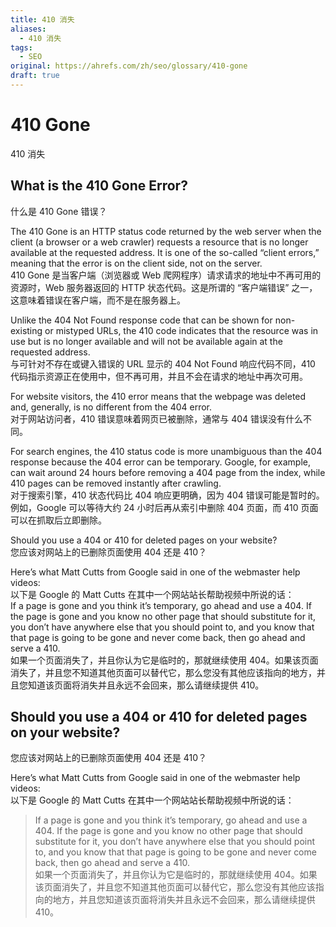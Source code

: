 ```yaml
---
title: 410 消失
aliases:
  - 410 消失
tags:
  - SEO
original: https://ahrefs.com/zh/seo/glossary/410-gone
draft: true
---
```

# 410 Gone 
410 消失

## What is the 410 Gone Error?  
什么是 410 Gone 错误？

The 410 Gone is an HTTP status code returned by the web server when the client (a browser or a web crawler) requests a resource that is no longer available at the requested address. It is one of the so-called “client errors,” meaning that the error is on the client side, not on the server.  
410 Gone 是当客户端（浏览器或 Web 爬网程序）请求请求的地址中不再可用的资源时，Web 服务器返回的 HTTP 状态代码。这是所谓的 “客户端错误” 之一，这意味着错误在客户端，而不是在服务器上。

Unlike the 404 Not Found response code that can be shown for non-existing or mistyped URLs, the 410 code indicates that the resource was in use but is no longer available and will not be available again at the requested address.  
与可针对不存在或键入错误的 URL 显示的 404 Not Found 响应代码不同，410 代码指示资源正在使用中，但不再可用，并且不会在请求的地址中再次可用。

For website visitors, the 410 error means that the webpage was deleted and, generally, is no different from the 404 error.  
对于网站访问者，410 错误意味着网页已被删除，通常与 404 错误没有什么不同。

For search engines, the 410 status code is more unambiguous than the 404 response because the 404 error can be temporary. Google, for example, can wait around 24 hours before removing a 404 page from the index, while 410 pages can be removed instantly after crawling.  
对于搜索引擎，410 状态代码比 404 响应更明确，因为 404 错误可能是暂时的。例如，Google 可以等待大约 24 小时后再从索引中删除 404 页面，而 410 页面可以在抓取后立即删除。

Should you use a 404 or 410 for deleted pages on your website?  
您应该对网站上的已删除页面使用 404 还是 410？

Here’s what Matt Cutts from Google said in one of the webmaster help videos:  
以下是 Google 的 Matt Cutts 在其中一个网站站长帮助视频中所说的话：  
If a page is gone and you think it’s temporary, go ahead and use a 404. If the page is gone and you know no other page that should substitute for it, you don’t have anywhere else that you should point to, and you know that that page is going to be gone and never come back, then go ahead and serve a 410.  
如果一个页面消失了，并且你认为它是临时的，那就继续使用 404。如果该页面消失了，并且您不知道其他页面可以替代它，那么您没有其他应该指向的地方，并且您知道该页面将消失并且永远不会回来，那么请继续提供 410。

## Should you use a 404 or 410 for deleted pages on your website?  
您应该对网站上的已删除页面使用 404 还是 410？

Here’s what Matt Cutts from Google said in one of the webmaster help videos:  
以下是 Google 的 Matt Cutts 在其中一个网站站长帮助视频中所说的话：

> If a page is gone and you think it’s temporary, go ahead and use a 404. If the page is gone and you know no other page that should substitute for it, you don’t have anywhere else that you should point to, and you know that that page is going to be gone and never come back, then go ahead and serve a 410.  
> 如果一个页面消失了，并且你认为它是临时的，那就继续使用 404。如果该页面消失了，并且您不知道其他页面可以替代它，那么您没有其他应该指向的地方，并且您知道该页面将消失并且永远不会回来，那么请继续提供 410。